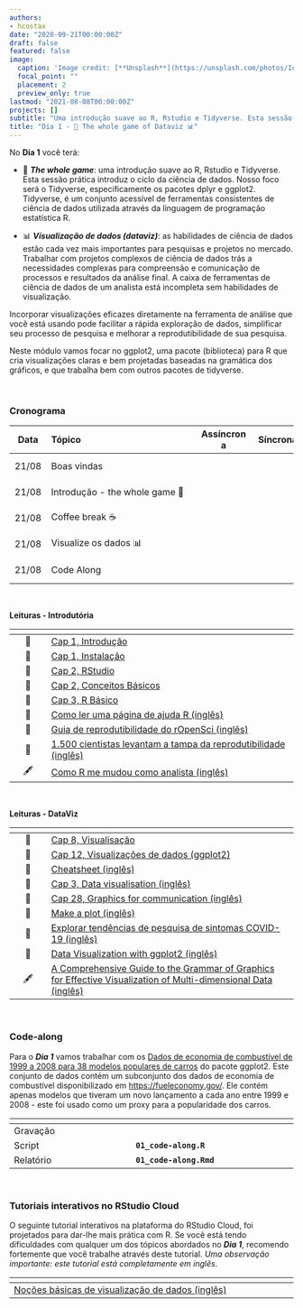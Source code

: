 ```yaml
---
authors:
- hcostax
date: "2020-09-21T00:00:00Z"
draft: false
featured: false
image:
  caption: 'Image credit: [**Unsplash**](https://unsplash.com/photos/IuLgi9PWETU)'
  focal_point: ""
  placement: 2
  preview_only: true
lastmod: "2021-08-08T00:00:00Z"
projects: []
subtitle: "Uma introdução suave ao R, Rstudio e Tidyverse. Esta sessão prática introduz o ciclo da ciência de dados. Nosso foco será o Tidyverse, especificamente os pacotes dplyr e ggplot2."
title: "Dia 1 - 👾 The whole game of Dataviz 📊"
---
```


No **Dia 1** você terá:

- 👾 **_The whole game_**: uma introdução suave ao R, Rstudio e Tidyverse. Esta sessão prática introduz o ciclo da ciência de dados. Nosso foco será o Tidyverse, especificamente os pacotes dplyr e ggplot2. Tidyverse, é um conjunto acessível de ferramentas consistentes de ciência de dados utilizada através da linguagem de programação estatística R.

- 📊 **_Visualização de dados (dataviz)_**: as habilidades de ciência de dados estão cada vez mais importantes para pesquisas e projetos no mercado. Trabalhar com projetos complexos de ciência de dados trás a necessidades complexas para compreensão e comunicação de processos e resultados da análise final. A caixa de ferramentas de ciência de dados de um analista está incompleta sem habilidades de visualização.

Incorporar visualizações eficazes diretamente na ferramenta de análise que você está usando pode facilitar a rápida exploração de dados, simplificar seu processo de pesquisa e melhorar a reprodutibilidade de sua pesquisa.

Neste módulo vamos focar no ggplot2, uma pacote (biblioteca) para R que cria visualizações claras e bem projetadas baseadas na gramática dos gráficos, e que trabalha bem com outros pacotes de tidyverse.


<br>

### Cronograma


| <div style="width:50px;text-align:center">Data</div> | <div style="width:250px;text-align:left">Tópico</div> | <div style="width:80px;text-align:center">Assíncrona</div> | <div style="width:80px;text-align:center">Síncrona</div> |  <div style="width:80px;text-align:center">Slides</div> | <div style="width:80px;text-align:center">Duração</div> |
|:-------:|:---------------------|:-------:|:-----------:|:--------:|:------:|
| 21/08  | Boas vindas | | | | 19:30 - 19:40 | 
  | 21/08  | Introdução - the whole game 👾 | <span style='color: gray;'><i class='fab fa-youtube fa-lg'></i></span> | <span style='color: gray;'><i class='fas fa-file-video fa-lg'></i></span>  | [<span style='color: gray;'><i class='fas fa-desktop fa-lg'></i></span>](rbasic.netlify.app/slides/01-whole-game/01-whole-game.html) | 19:40 - 09:45 | 
| 21/08  | Coffee break ☕ | | | | 09:45 - 10:00 | 
| 21/08  | Visualize os dados 📊 | <span style='color: gray;'><i class='fab fa-youtube fa-lg'></i></span> |  | <span style='color: gray;'><i class='fas fa-desktop fa-lg'></i></span> | 10:00 - 10:50 | 
| 21/08  | Code Along | | | | 10:50 - 11:00 |

<br>

**Leituras - Introdutória** 

| <div style="width:50px"></div>  | <div style="width:420px"></div>  |  <div style="width:200px"></div> |
|:---:|:---|:---:|
| 📖 | [Cap 1, Introdução](http://sillasgonzaga.com/material/cdr/introdu%C3%A7%C3%A3o.html) | **Requerido** | 
| 📖 | [Cap 1,  Instalação](https://livro.curso-r.com/1-instalacao.html) | **Requerido** |
| 📖 | [Cap 2,  RStudio](https://livro.curso-r.com/2-rstudio.html) | **Requerido** |
| 📖 | [Cap 2, Conceitos Básicos](http://sillasgonzaga.com/material/cdr/conceitos-b%C3%A1sicos.html) | **Requerido** |
| 📖 | [Cap 3, R Básico](https://socviz.co/appendix.html#a-little-more-about-r) | Opcional | 
| 📄 | [Como ler uma página de ajuda R (inglês)](https://socviz.co/appendix.html#a-little-more-about-r) | Opcional |
| 📄 | [Guia de reprodutibilidade do rOpenSci (inglês)](https://ropensci.github.io/reproducibility-guide/sections/introduction/) | Opcional |
| 📄 | [1.500 cientistas levantam a tampa da reprodutibilidade (inglês)](https://www.nature.com/news/1-500-scientists-lift-the-lid-on-reproducibility-1.19970) | Opcional |
| 🖋 | [Como R me mudou como analista (inglês)](https://nhsrcommunity.com/blog/how-r-changed-me-as-an-analyst/) | Opcional |

<br>

**Leituras - DataViz** 

| <div style="width:50px"></div>  | <div style="width:420px"></div>  |  <div style="width:200px"></div> |
|:---:|:---|:---:|
| 📖 | [Cap 8, Visualisação](https://livro.curso-r.com/8-graficos.html) | **Requerido** | 
| 📖 | [Cap 12,  Visualizações de dados (ggplot2)](http://sillasgonzaga.com/material/cdr/ggplot2.html) | **Requerido** |
| 📖 | [Cheatsheet (inglês)](https://github.com/rstudio/cheatsheets/blob/master/data-visualization-2.1.pdf) | **Requerido** |
| 📖 | [Cap 3, Data visualisation (inglês)](https://r4ds.had.co.nz/data-visualisation.html) | **Requerido** |
| 📖 | [Cap 28, Graphics for communication (inglês)](https://r4ds.had.co.nz/graphics-for-communication.html) | **Requerido** | 
| 📄 | [Make a plot (inglês)](https://socviz.co/makeplot.html) | Opcional |
| 📄 | [Explorar tendências de pesquisa de sintomas COVID-19 (inglês)](https://pair-code.github.io/covid19_symptom_dataset/?date=2020-09-07&country=GB) | Opcional |
| 📄 | [Data Visualization with ggplot2 (inglês)](https://towardsdatascience.com/data-visualization-with-ggplot2-db04c4956236) | Opcional |
| 🖋 | [A Comprehensive Guide to the Grammar of Graphics for Effective Visualization of Multi-dimensional Data (inglês)](https://towardsdatascience.com/a-comprehensive-guide-to-the-grammar-of-graphics-for-effective-visualization-of-multi-dimensional-1f92b4ed4149) | Opcional |

<br>

### Code-along

Para o **_Dia 1_** vamos trabalhar com os [Dados de economia de combustível de 1999 a 2008 para 38 modelos populares de carros](https://ggplot2.tidyverse.org/reference/mpg.html) do pacote ggplot2. Este conjunto de dados contém um subconjunto dos dados de economia de combustível disponibilizado em https://fueleconomy.gov/. Ele contém apenas modelos que tiveram um novo lançamento a cada ano entre 1999 e 2008 - este foi usado como um proxy para a popularidade dos carros.


| <div style="width:200px"></div>  | <div style="width:480px"></div>  |
|:---|:---|
| Gravação | <span style="color: gray;"><i class="fab fa-youtube fa-lg"></i></span>  |
| Script | **`01_code-along.R`** |
| Relatório | **`01_code-along.Rmd`** |

<br>

### Tutoriais interativos no RStudio Cloud

O seguinte tutorial interativos na plataforma do RStudio Cloud, foi projetados para dar-lhe mais prática com R. Se você está tendo dificuldades com qualquer um dos tópicos abordados no **_Dia 1_**, recomendo fortemente que você trabalhe através deste tutorial. _Uma observação importante: este tutorial está completamente em inglês_.


|  <div style="width:480px"></div>  |  <div style="width:200px"></div>  |
|:---|:---|
| [Noções básicas de visualização de dados (inglês)](https://rstudio.cloud/learn/primers/1.1) | Prática extra |

